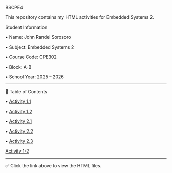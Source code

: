 BSCPE4

This repository contains my HTML activities for Embedded Systems 2.

Student Information

• Name: John Randel Sorosoro

• Subject: Embedded Systems 2

• Course Code: CPE302

• Block: A-B

• School Year: 2025 – 2026

---

📂 Table of Contents

• [Activity 1.1](Activity1.1.html) 

• [Activity 1.2](Activity1-2.html)

• [Activity 2.1](Activity2.1_Resume.html)

• [Activity 2.2](Activity2.2.html)

• [Activity 2.3](Activity2.3.html)

[Activity 1-2]([https://<your-username>.github.io/first-web-page/Activity1-2.html](https://github.com/Cabatuando/Cabatuando-Rainier-Ace-BSCPE-4th-year-/blob/a5ddffdefe2588dfa3fd7ac3f886664048b40838/README.md))

---

✅ Click the link above to view the HTML files.

